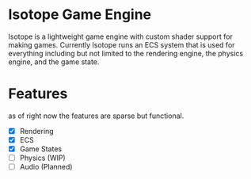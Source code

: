 Isotope Game Engine
===================

Isotope is a lightweight game engine with custom shader support
for making games. Currently Isotope runs an ECS system that is used for everything
including but not limited to the rendering engine, the physics engine, and the
game state.

# Features
as of right now the features are sparse but functional.
- [x] Rendering
- [x] ECS
- [x] Game States
- [ ] Physics (WIP)
- [ ] Audio (Planned)
